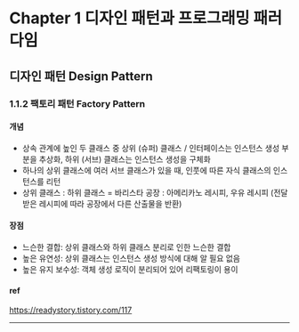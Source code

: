 
# Chapter 1 디자인 패턴과 프로그래밍 패러다임

## 디자인 패턴 Design Pattern

### 1.1.2 팩토리 패턴 Factory Pattern
#### 개념
- 상속 관계에 높인 두 클래스 중 상위 (슈퍼) 클래스 / 인터페이스는 인스턴스 생성 부분을 추상화, 하위 (서브) 클래스는 인스턴스 생성을 구체화
- 하나의 상위 클래스에 여러 서브 클래스가 있을 때, 인풋에 따른 자식 클래스의 인스턴스를 리턴
- 상위 클래스 : 하위 클래스 =  바리스타 공장 : 아메리카노 레시피, 우유 레시피 (전달받은 레시피에 따라 공장에서 다른 산출물을 반환)
#### 장점
- 느슨한 결합: 상위 클래스와 하위 클래스 분리로 인한 느슨한 결합
- 높은 유연성: 상위 클래스는 인스턴스 생성 방식에 대해 알 필요 없음
- 높은 유지 보수성: 객체 생성 로직이 분리되어 있어 리팩토링이 용이
#### ref
https://readystory.tistory.com/117

***